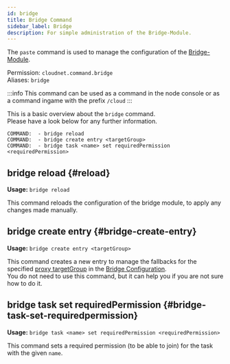 ```yaml
---
id: bridge
title: Bridge Command
sidebar_label: Bridge
description: For simple administration of the Bridge-Module.
---
```


The `paste` command is used to manage the configuration of the [Bridge-Module](../modules/bridge.md).

Permission: `cloudnet.command.bridge`  
Aliases: `bridge`

:::info
This command can be used as a command in the node console or as a command ingame with the prefix `/cloud`
:::

This is a basic overview about the `bridge` command.  
Please have a look below for any further information.
```
COMMAND:  - bridge reload
COMMAND:  - bridge create entry <targetGroup>
COMMAND:  - bridge task <name> set requiredPermission <requiredPermission>
```

## bridge reload {#reload}
**Usage:** `bridge reload`

This command reloads the configuration of the bridge module, to apply any changes made manually.

## bridge create entry {#bridge-create-entry}
**Usage:** `bridge create entry <targetGroup>`

This command creates a new entry to manage the fallbacks for the specified [proxy targetGroup](./groups.md) in the [Bridge Configuration](../modules/bridge.md).  
You do not need to use this command, but it can help you if you are not sure how to do it.

## bridge task set requiredPermission {#bridge-task-set-requiredpermission}
**Usage:** `bridge task <name> set requiredPermission <requiredPermission>`

This command sets a required permission (to be able to join) for the task with the given `name`.